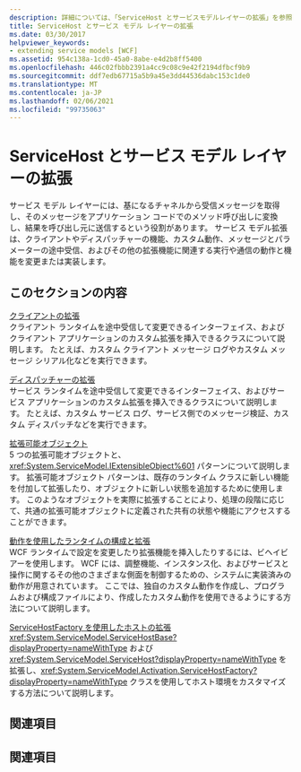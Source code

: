 ```yaml
---
description: 詳細については、「ServiceHost とサービスモデルレイヤーの拡張」を参照してください。
title: ServiceHost とサービス モデル レイヤーの拡張
ms.date: 03/30/2017
helpviewer_keywords:
- extending service models [WCF]
ms.assetid: 954c138a-1cd0-45a0-8abe-e4d2b8ff5400
ms.openlocfilehash: 446c02fbbb2391a4cc9c08c9e42f2194dfbcf9b9
ms.sourcegitcommit: ddf7edb67715a5b9a45e3dd44536dabc153c1de0
ms.translationtype: MT
ms.contentlocale: ja-JP
ms.lasthandoff: 02/06/2021
ms.locfileid: "99735063"
---
```

# <a name="extending-servicehost-and-the-service-model-layer"></a>ServiceHost とサービス モデル レイヤーの拡張

サービス モデル レイヤーには、基になるチャネルから受信メッセージを取得し、そのメッセージをアプリケーション コードでのメソッド呼び出しに変換し、結果を呼び出し元に送信するという役割があります。 サービス モデル拡張は、クライアントやディスパッチャーの機能、カスタム動作、メッセージとパラメーターの途中受信、およびその他の拡張機能に関連する実行や通信の動作と機能を変更または実装します。  
  
## <a name="in-this-section"></a>このセクションの内容  

 [クライアントの拡張](extending-clients.md)  
 クライアント ランタイムを途中受信して変更できるインターフェイス、およびクライアント アプリケーションのカスタム拡張を挿入できるクラスについて説明します。 たとえば、カスタム クライアント メッセージ ログやカスタム メッセージ シリアル化などを実行できます。  
  
 [ディスパッチャーの拡張](extending-dispatchers.md)  
 サービス ランタイムを途中受信して変更できるインターフェイス、およびサービス アプリケーションのカスタム拡張を挿入できるクラスについて説明します。 たとえば、カスタム サービス ログ、サービス側でのメッセージ検証、カスタム ディスパッチなどを実行できます。  
  
 [拡張可能オブジェクト](extensible-objects.md)  
 5 つの拡張可能オブジェクトと、<xref:System.ServiceModel.IExtensibleObject%601> パターンについて説明します。 拡張可能オブジェクト パターンは、既存のランタイム クラスに新しい機能を付加して拡張したり、オブジェクトに新しい状態を追加するために使用します。 このようなオブジェクトを実際に拡張することにより、処理の段階に応じて、共通の拡張可能オブジェクトに定義された共有の状態や機能にアクセスすることができます。  
  
 [動作を使用したランタイムの構成と拡張](configuring-and-extending-the-runtime-with-behaviors.md)  
 WCF ランタイムで設定を変更したり拡張機能を挿入したりするには、ビヘイビアーを使用します。 WCF には、調整機能、インスタンス化、およびサービスと操作に関するその他のさまざまな側面を制御するための、システムに実装済みの動作が用意されています。 ここでは、独自のカスタム動作を作成し、プログラムおよび構成ファイルにより、作成したカスタム動作を使用できるようにする方法について説明します。  
  
 [ServiceHostFactory を使用したホストの拡張](extending-hosting-using-servicehostfactory.md)  
 <xref:System.ServiceModel.ServiceHostBase?displayProperty=nameWithType> および <xref:System.ServiceModel.ServiceHost?displayProperty=nameWithType> を拡張し、<xref:System.ServiceModel.Activation.ServiceHostFactory?displayProperty=nameWithType> クラスを使用してホスト環境をカスタマイズする方法について説明します。  
  
## <a name="reference"></a>関連項目  
  
## <a name="related-sections"></a>関連項目
